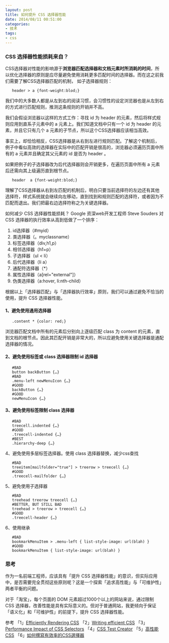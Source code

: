 ```yaml
---
layout: post
title: 如何提升 CSS 选择器性能
date: 2014/08/11 00:51:00
categories:
- 技术
tags:
- css
---
```


### CSS 选择器性能损耗来自？

CSS选择器对性能的影响源于**浏览器匹配选择器和文档元素时所消耗的时间**，所以优化选择器的原则是应尽量避免使用消耗更多匹配时间的选择器。而在这之前我们需要了解CSS选择器匹配的机制， 如子选择器规则：
```
   header > a {font-weight:blod;}
```

我们中的大多数人都是从左到右的阅读习惯，会习惯性的设定浏览器也是从左到右的方式进行匹配规则，推测这条规则的开销并不高。

我们会假设浏览器以这样的方式工作：寻找 id 为 header 的元素，然后将样式规则应用到直系子元素中的 a 元素上。我们知道文档中只有一个 id 为 header 的元素，并且它只有几个 a 元素的子节点，所以这个CSS选择器应该相当高效。

事实上，却恰恰相反，CSS选择器是从右到左进行规则匹配。了解这个机制后，例子中看似高效的选择器在实际中的匹配开销是很高的，浏览器必须遍历页面中所有的 a 元素并且确定其父元素的 id 是否为 header 。

如果把例子的子选择器改为后代选择器则会开销更多，在遍历页面中所有 a 元素后还需向其上级遍历直到根节点。
```
   header  a {font-weight:blod;}
```  

理解了CSS选择器从右到左匹配的机制后，明白只要当前选择符的左边还有其他选择符，样式系统就会继续向左移动，直到找到和规则匹配的选择符，或者因为不匹配而退出。我们把最右边选择符称之为关键选择器。

如何减少 CSS 选择器性能损耗？ Google 资深web开发工程师 Steve Souders 对 CSS 选择器的执行效率从高到低做了一个排序：

1.  id选择器（#myid）
2.  类选择器（。myclassname）
3.  标签选择器（div,h1,p）
4.  相邻选择器（h1+p）
5.  子选择器（ul < li）
6.  后代选择器（li a）
7.  通配符选择器（*）
8.  属性选择器（a[rel="external"]）
9.  伪类选择器（a:hover, li:nth-child）

根据以上「选择器匹配」与「选择器执行效率」原则，我们可以通过避免不恰当的使用，提升 CSS 选择器性能。

#### 1、避免使用通用选择器
```
   .content * {color: red;}
```

浏览器匹配文档中所有的元素后分别向上逐级匹配 class 为 content 的元素，直到文档的根节点。因此其匹配开销是非常大的，所以应避免使用关键选择器是通配选择器的情况。

#### 2、避免使用标签或 class 选择器限制 id 选择器
```
   #BAD
   button backButton {…}
   #BAD
   .menu-left newMenuIcon {…}
   #GOOD
   backButton {…}
   #GOOD
   newMenuIcon {…}
```  
#### 3、避免使用标签限制 class 选择器
```
   #BAD
   treecell.indented {…}
   #GOOD
   .treecell-indented {…}
   #BEST
   .hierarchy-deep {…}
```

4、避免使用多层标签选择器。使用 class 选择器替换，减少css查找
```
   #BAD
   treeitem[mailfolder="true"] > treerow > treecell {…}
   #GOOD
   .treecell-mailfolder {…}
```  

5、避免使用子选择器
```
   #BAD
   treehead treerow treecell {…}
   #BETTER, BUT STILL BAD
   treehead > treerow > treecell {…}
   #GOOD
   .treecell-header {…}
```

6、使用继承
```
   #BAD
   bookmarkMenuItem > .menu-left { list-style-image: url(blah) }
   #GOOD
   bookmarkMenuItem { list-style-image: url(blah) }
```

### 思考

作为一名前端工程师，应该具有「提升 CSS 选择器性能」的意识，但实际应用中，是否需要完全贯彻这些原则呢？这是一个探索「追求高性能」与「可维护性」两者平衡的问题。

对于「淘宝」，每个页面的 DOM 元素超过1000个以上的网站来说，通过限制 CSS 选择器，改善性能是具有实际意义的。但对于普通网站，我更倾向于保证「语义化」和「可维护性」的前提下，提升 CSS 选择器性能。

参考 「1」[Efficiently Rendering CSS][1] 「2」[Writing efficient CSS][2] 「3」[Performance Impact of CSS Selectors][3] 「4」[CSS Test Creator][4] 「5」[高性能CSS][5] 「6」[如何撰寫有效率的CSS選擇器][6]

[1]: http://css-tricks.com/efficiently-rendering-css/

[2]: https://developer.mozilla.org/en-US/docs/Web/Guide/CSS/Writing_efficient_CSS?redirectlocale=en-US&redirectslug=Writing_Efficient_CSS

[3]: http://www.stevesouders.com/blog/2009/03/10/performance-impact-of-css-selectors/

[4]: http://stevesouders.com/efws/css-selectors/csscreate.php?n=1000&sel=div+div+div+div+div+div+a&body=background%3A+%23CFD&ne=1000

[5]: http://www.alloyteam.com/2012/10/high-performance-css/

[6]: http://www.mrmu.com.tw/2011/10/11/writing-efficient-css-selectors/
